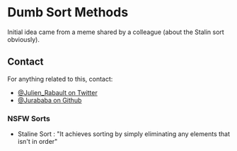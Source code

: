 # Dumb Sort Methods

Initial idea came from a meme shared by a colleague (about the Stalin sort obviously).

## Contact

For anything related to this, contact: 
- [@Julien_Rabault on Twitter](https://twitter.com/Julien_Rabault)
- [@Jurababa on Github](https://github.com/Jurababa)

### NSFW Sorts

- Staline Sort : "It achieves sorting by simply eliminating any elements that isn't in order"